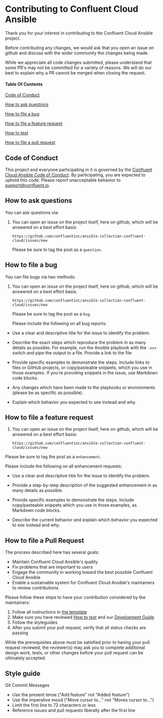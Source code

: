 # Contributing to Confluent Cloud Ansible

Thank you for your interest in contributing to the Confluent Cloud Ansible project.

Before contributing any changes, we would ask that you open an issue on github and discuss with the wider community the changes being made.

While we appreciate all code changes submitted, please understand that some PR's may not be committed for a variety of reasons.  We will do our best to explain why a PR cannot be merged when closing the request.

#### Table Of Contents

[Code of Conduct](#code-of-conduct)

[How to ask questions](#how-to-ask-questions)

[How to file a bug](#how-to-file-a-bug)

[How to file a feature request](#how-to-file-a-feature-request)

[How to test](#how-to-test)

[How to file a pull request](#how-to-file-a-pull-request)


## Code of Conduct

This project and everyone participating in it is governed by the [Confluent Cloud Ansible Code of Conduct](CODE_OF_CONDUCT.md). By participating, you are expected to uphold this code. Please report unacceptable behavior to [support@confluent.io](mailto:support@confluent.io).

## How to ask questions

You can ask questions via:

1. You can open an issue on the project itself, here on github, which will be answered on a best effort basis:

    ```https://github.com/confluentinc/ansible-collection-confluent-cloud/issues/new```

    Please be sure to tag the post as a `question`.


## How to file a bug

You can file bugs via two methods:

1. You can open an issue on the project itself, here on github, which will be answered on a best effort basis:

    ```https://github.com/confluentinc/ansible-collection-confluent-cloud/issues/new```

    Please be sure to tag the post as a `bug`.

    Please include the following on all bug reports:

* Use a clear and descriptive title for the issue to identify the problem.

* Describe the exact steps which reproduce the problem in as many details as possible. For example, run the Ansible playbook with the `-vvv` switch and pipe the output to a file.  Provide a link to the file

* Provide specific examples to demonstrate the steps. Include links to files or GitHub projects, or copy/pasteable snippets, which you use in those examples. If you're providing snippets in the issue, use Markdown code blocks.

* Any changes which have been made to the playbooks or environments (please be as specific as possible).

* Explain which behavior you expected to see instead and why.


## How to file a feature request

1. You can open an issue on the project itself, here on github, which will be answered on a best effort basis:

    ```https://github.com/confluentinc/ansible-collection-confluent-cloud/issues/new```

Please be sure to tag the post as a `enhancement`.

Please include the following on all enhancement requests:

* Use a clear and descriptive title for the issue to identify the problem.

* Provide a step-by-step description of the suggested enhancement in as many details as possible.

* Provide specific examples to demonstrate the steps. Include copy/pasteable snippets which you use in those examples, as Markdown code blocks.

* Describe the current behavior and explain which behavior you expected to see instead and why.


## How to file a Pull Request

The process described here has several goals:

* Maintain Confluent Cloud Ansible's quality
* Fix problems that are important to users
* Engage the community in working toward the best possible Confluent Cloud Ansible
* Enable a sustainable system for Confluent Cloud Ansible's maintainers to review contributions

Please follow these steps to have your contribution considered by the maintainers:

1. Follow all instructions in [the template](PULL_REQUEST_TEMPLATE.md)
2. Make sure you have reviewed [How to test](HOW_TO_TEST.md) and our [Development Guide](DEVELOPMENT_GUIDE.md)
3. Follow the styleguides
4. After you submit your pull request, verify that all status checks are passing

While the prerequisites above must be satisfied prior to having your pull request reviewed, the reviewer(s) may ask you to complete additional design work, tests, or other changes before your pull request can be ultimately accepted.


## Style guide

Git Commit Messages

* Use the present tense ("Add feature" not "Added feature")
* Use the imperative mood ("Move cursor to..." not "Moves cursor to...")
* Limit the first line to 72 characters or less
* Reference issues and pull requests liberally after the first line
